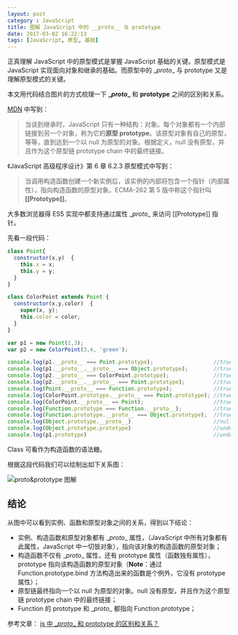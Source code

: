 ```yaml
---
layout: post 
category : JavaScript
title: 图解 JavaScript 中的 __proto__ 与 prototype
date: 2017-03-02 16:22:13
tags: [JavaScript, 原型, 基础] 
---
```


正真理解 JavaScript 中的原型模式是掌握 JavaScript 基础的关键。原型模式是 JavaScript 实现面向对象和继承的基础。而原型中的 \__proto__ 与 prototype 又是理解原型模式的关键。

本文用代码结合图片的方式梳理一下 **\__proto__** 和 **prototype** 之间的区别和关系。

<!-- more -->

[MDN](https://developer.mozilla.org/zh-CN/docs/Web/JavaScript/Inheritance_and_the_prototype_chain) 中写到：
>  当谈到继承时，JavaScript 只有一种结构：对象。每个对象都有一个内部链接到另一个对象，称为它的**原型 prototype**。该原型对象有自己的原型，等等，直到达到一个以 null 为原型的对象。根据定义，null 没有原型，并且作为这个原型链 prototype chain 中的最终链接。

《JavaScript 高级程序设计》第 6 章 6.2.3 原型模式中写到：
> 当调用构造函数创建一个新实例后，该实例的内部将包含一个指针（内部属性），指向构造函数的原型对象。ECMA-262 第 5 版中称这个指针叫 **[[Prototype]]**。

大多数浏览器得 ES5 实现中都支持通过属性 \__proto__ 来访问 [[Prototype]] 指针。


先看一段代码：
```javascript
class Point{
  constructor(x,y)  {
    this.x = x;
    this.y = y;
  }
}

class ColorPoint extends Point {
  constructor(x,y,color)  {
    super(x, y);
    this.color = color;
  }
}

var p1 = new Point(2,3);
var p2 = new ColorPoint(3,4, 'green');

console.log(p1.__proto__ === Point.prototype);                   //true
console.log(p1.__proto__.__proto__ === Object.prototype);        //true
console.log(p2.__proto__ === ColorPoint.prototype);              //true
console.log(p2.__proto__.__proto__ === Point.prototype);         //true
console.log(Point.__proto__ === Function.prototype);             //true
console.log(ColorPoint.prototype.__proto__ === Point.prototype); //true
console.log(ColorPoint.__proto__ == Point);                      //true
console.log(Function.prototype === Function.__proto__);          //true
console.log(Function.prototype.__proto__ === Object.prototype);  //true
console.log(Object.prototype.__proto__)                          //null
console.log(Object.prototype.prototype)                          //undefined
console.log(p1.prototype)                                        //undefined
```

Class 可看作为构造函数的语法糖。

根据这段代码我们可以绘制出如下关系图：

![__proto__&prototype 图解](proto-prototype.png)

## 结论

从图中可以看到实例、函数和原型对象之间的关系，得到以下结论：

* 实例、构造函数和原型对象都有 \__proto__ 属性，（JavaScript 中所有对象都有此属性，JavaScript 中一切皆对象），指向该对象的构造函数的原型对象；
* 构造函数不仅有 \__proto__ 属性，还有 prototype 属性（函数独有属性），prototype 指向该构造函数的原型对象（**Note**：通过 Function.prototype.bind 方法构造出来的函数是个例外，它没有 prototype 属性）；
* 原型链最终指向一个以 null 为原型的对象。null 没有原型，并且作为这个原型链 prototype chain 中的最终链接；
* Function 的 prototype 和 \__proto__ 都指向 Function.prototype；



参考文章：
[js 中 \__proto__ 和 prototype 的区别和关系？](https://www.zhihu.com/question/34183746)

